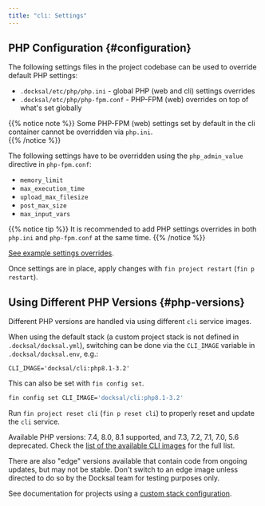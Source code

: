 ```yaml
---
title: "cli: Settings"
---
```


## PHP Configuration {#configuration}

The following settings files in the project codebase can be used to override default PHP settings:

- `.docksal/etc/php/php.ini` - global PHP (web and cli) settings overrides
- `.docksal/etc/php/php-fpm.conf` - PHP-FPM (web) overrides on top of what's set globally

{{% notice note %}}
Some PHP-FPM (web) settings set by default in the cli container cannot be overridden via `php.ini`.  
{{% /notice %}}

The following settings have to be overridden using the `php_admin_value` directive in `php-fpm.conf`:

 - `memory_limit`
 - `max_execution_time`
 - `upload_max_filesize`
 - `post_max_size`
 - `max_input_vars`

{{% notice tip %}}
It is recommended to add PHP settings overrides in both `php.ini` and `php-fpm.conf` at the same time.
{{% /notice %}}

[See example settings overrides](https://github.com/docksal/docksal/tree/develop/examples/.docksal/etc/php).

Once settings are in place, apply changes with `fin project restart` (`fin p restart`).

## Using Different PHP Versions {#php-versions}

Different PHP versions are handled via using different `cli` service images.  

When using the default stack (a custom project stack is not defined in `.docksal/docksal.yml`), switching can be done 
via the `CLI_IMAGE` variable in `.docksal/docksal.env`, e.g.:

```
CLI_IMAGE='docksal/cli:php8.1-3.2'
```

This can also be set with `fin config set`.

```bash
fin config set CLI_IMAGE='docksal/cli:php8.1-3.2'
```

Run `fin project reset cli` (`fin p reset cli`) to properly reset and update the `cli` service.

Available PHP versions: 7.4, 8.0, 8.1 supported, and 7.3, 7.2, 7.1, 7.0, 5.6 deprecated. Check the [list of the available CLI images](/stack/images-versions#cli) for the full list. 

There are also "edge" versions available that contain code from ongoing updates, but may not be stable. Don't switch to an
edge image unless directed to do so by the Docksal team for testing purposes only.

See documentation for projects using a [custom stack configuration](/stack/custom-configuration/).
